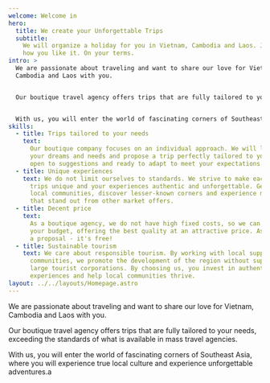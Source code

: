 ```yaml
---
welcome: Welcome in
hero:
  title: We create your Unforgettable Trips
  subtitle:
    We will organize a holiday for you in Vietnam, Cambodia and Laos. Just
    how you like it. On your terms.
intro: >
  We are passionate about traveling and want to share our love for Vietnam,
  Cambodia and Laos with you.


  Our boutique travel agency offers trips that are fully tailored to your needs, exceeding the standards of what is available in mass travel agencies.


  With us, you will enter the world of fascinating corners of Southeast Asia, where you will experience true local culture and experience unforgettable adventures.
skills:
  - title: Trips tailored to your needs
    text:
      Our boutique company focuses on an individual approach. We will listen to
      your dreams and needs and propose a trip perfectly tailored to you. We are
      open to suggestions and ready to adapt to meet your expectations.
  - title: Unique experiences
    text: We do not limit ourselves to standards. We strive to make each of our
      trips unique and your experiences authentic and unforgettable. Get to know
      local communities, discover lesser-known corners and experience moments
      that stand out from other market offers.
  - title: Decent price
    text:
      As a boutique agency, we do not have high fixed costs, so we can adapt to
      your budget, offering the best quality at an attractive price. Ask us for
      a proposal - it's free!
  - title: Sustainable tourism
    text: We care about responsible tourism. By working with local suppliers and
      communities, we promote the development of the region without supporting
      large tourist corporations. By choosing us, you invest in authentic
      experiences and help local communities thrive.
layout: ../../layouts/Homepage.astro
---
```


We are passionate about traveling and want to share our love for Vietnam, Cambodia and Laos with you.

Our boutique travel agency offers trips that are fully tailored to your needs, exceeding the standards of what is available in mass travel agencies.

With us, you will enter the world of fascinating corners of Southeast Asia, where you will experience true local culture and experience unforgettable adventures.a
